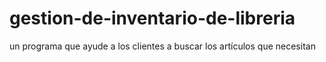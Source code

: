 # gestion-de-inventario-de-libreria
un programa que ayude a los clientes a buscar los artículos que necesitan
